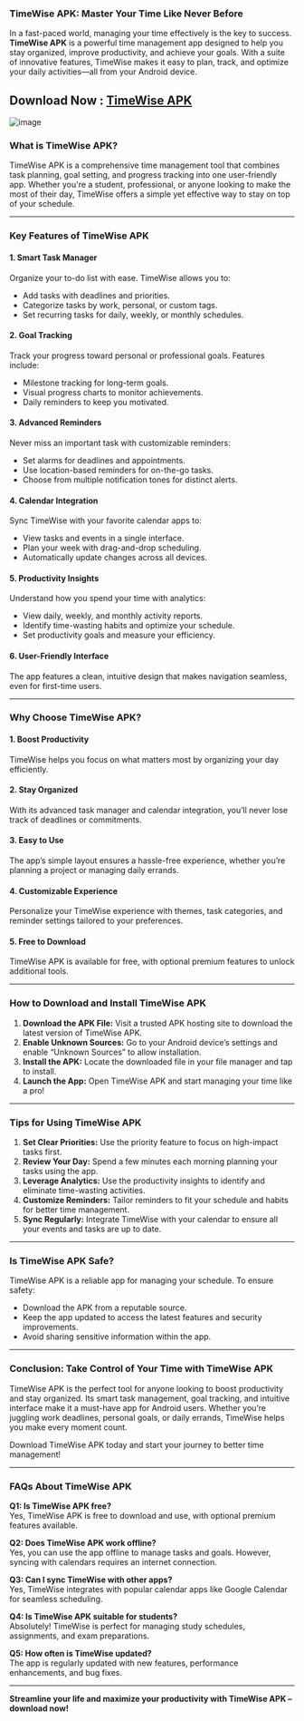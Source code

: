 ### **TimeWise APK: Master Your Time Like Never Before**  

In a fast-paced world, managing your time effectively is the key to success. **TimeWise APK** is a powerful time management app designed to help you stay organized, improve productivity, and achieve your goals. With a suite of innovative features, TimeWise makes it easy to plan, track, and optimize your daily activities—all from your Android device.  

## Download Now : [TimeWise APK](https://apkfyp.com/timewise.html)

![image](https://github.com/user-attachments/assets/00385cd9-d830-45aa-a248-83115864b8fd)

### **What is TimeWise APK?**  

TimeWise APK is a comprehensive time management tool that combines task planning, goal setting, and progress tracking into one user-friendly app. Whether you're a student, professional, or anyone looking to make the most of their day, TimeWise offers a simple yet effective way to stay on top of your schedule.  

---

### **Key Features of TimeWise APK**  

#### **1. Smart Task Manager**  
Organize your to-do list with ease. TimeWise allows you to:  
- Add tasks with deadlines and priorities.  
- Categorize tasks by work, personal, or custom tags.  
- Set recurring tasks for daily, weekly, or monthly schedules.  

#### **2. Goal Tracking**  
Track your progress toward personal or professional goals. Features include:  
- Milestone tracking for long-term goals.  
- Visual progress charts to monitor achievements.  
- Daily reminders to keep you motivated.  

#### **3. Advanced Reminders**  
Never miss an important task with customizable reminders:  
- Set alarms for deadlines and appointments.  
- Use location-based reminders for on-the-go tasks.  
- Choose from multiple notification tones for distinct alerts.  

#### **4. Calendar Integration**  
Sync TimeWise with your favorite calendar apps to:  
- View tasks and events in a single interface.  
- Plan your week with drag-and-drop scheduling.  
- Automatically update changes across all devices.  

#### **5. Productivity Insights**  
Understand how you spend your time with analytics:  
- View daily, weekly, and monthly activity reports.  
- Identify time-wasting habits and optimize your schedule.  
- Set productivity goals and measure your efficiency.  

#### **6. User-Friendly Interface**  
The app features a clean, intuitive design that makes navigation seamless, even for first-time users.  

---

### **Why Choose TimeWise APK?**  

#### **1. Boost Productivity**  
TimeWise helps you focus on what matters most by organizing your day efficiently.  

#### **2. Stay Organized**  
With its advanced task manager and calendar integration, you’ll never lose track of deadlines or commitments.  

#### **3. Easy to Use**  
The app’s simple layout ensures a hassle-free experience, whether you’re planning a project or managing daily errands.  

#### **4. Customizable Experience**  
Personalize your TimeWise experience with themes, task categories, and reminder settings tailored to your preferences.  

#### **5. Free to Download**  
TimeWise APK is available for free, with optional premium features to unlock additional tools.  

---

### **How to Download and Install TimeWise APK**  

1. **Download the APK File:** Visit a trusted APK hosting site to download the latest version of TimeWise APK.  
2. **Enable Unknown Sources:** Go to your Android device’s settings and enable “Unknown Sources” to allow installation.  
3. **Install the APK:** Locate the downloaded file in your file manager and tap to install.  
4. **Launch the App:** Open TimeWise APK and start managing your time like a pro!  

---

### **Tips for Using TimeWise APK**  

1. **Set Clear Priorities:** Use the priority feature to focus on high-impact tasks first.  
2. **Review Your Day:** Spend a few minutes each morning planning your tasks using the app.  
3. **Leverage Analytics:** Use the productivity insights to identify and eliminate time-wasting activities.  
4. **Customize Reminders:** Tailor reminders to fit your schedule and habits for better time management.  
5. **Sync Regularly:** Integrate TimeWise with your calendar to ensure all your events and tasks are up to date.  

---

### **Is TimeWise APK Safe?**  

TimeWise APK is a reliable app for managing your schedule. To ensure safety:  
- Download the APK from a reputable source.  
- Keep the app updated to access the latest features and security improvements.  
- Avoid sharing sensitive information within the app.  

---

### **Conclusion: Take Control of Your Time with TimeWise APK**  

TimeWise APK is the perfect tool for anyone looking to boost productivity and stay organized. Its smart task management, goal tracking, and intuitive interface make it a must-have app for Android users. Whether you’re juggling work deadlines, personal goals, or daily errands, TimeWise helps you make every moment count.  

Download TimeWise APK today and start your journey to better time management!  

---

### **FAQs About TimeWise APK**  

**Q1: Is TimeWise APK free?**  
Yes, TimeWise APK is free to download and use, with optional premium features available.  

**Q2: Does TimeWise APK work offline?**  
Yes, you can use the app offline to manage tasks and goals. However, syncing with calendars requires an internet connection.  

**Q3: Can I sync TimeWise with other apps?**  
Yes, TimeWise integrates with popular calendar apps like Google Calendar for seamless scheduling.  

**Q4: Is TimeWise APK suitable for students?**  
Absolutely! TimeWise is perfect for managing study schedules, assignments, and exam preparations.  

**Q5: How often is TimeWise updated?**  
The app is regularly updated with new features, performance enhancements, and bug fixes.  

---  

**Streamline your life and maximize your productivity with TimeWise APK – download now!**  
